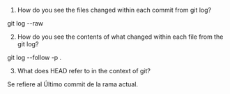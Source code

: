 1. How do you see the files changed within each commit from git log?

git log --raw

2. How do you see the contents of what changed within each file from the git log?

git log --follow -p .

3. What does HEAD refer to in the context of git?

Se refiere al Último commit de la rama actual.
